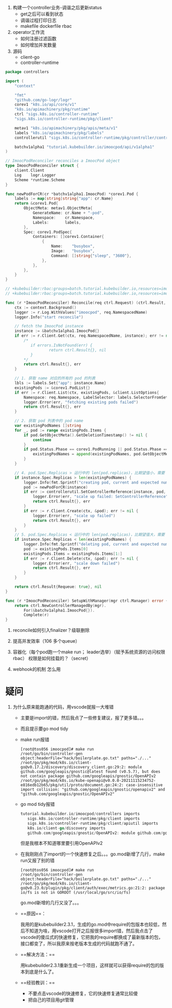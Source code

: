 1. 构建一个controller业务-调谐之后更新status
   + get之后可以看到状态
   + 调谐过程打印日志
   + makefile dockerfile rbac
2. operator工作流
   + 如何注册过滤函数
   + 如何增加并发数量
3. 源码
   + client-go
   + controller-runtime













```go
package controllers

import (
	"context"

	"fmt"
	"github.com/go-logr/logr"
	corev1 "k8s.io/api/core/v1"
	"k8s.io/apimachinery/pkg/runtime"
	ctrl "sigs.k8s.io/controller-runtime"
	"sigs.k8s.io/controller-runtime/pkg/client"

	metav1 "k8s.io/apimachinery/pkg/apis/meta/v1"
	labels "k8s.io/apimachinery/pkg/labels"
	controllerutil "sigs.k8s.io/controller-runtime/pkg/controller/controllerutil"

	batchv1alpha1 "tutorial.kubebuilder.io/imoocpod/api/v1alpha1"
)

// ImoocPodReconciler reconciles a ImoocPod object
type ImoocPodReconciler struct {
	client.Client
	Log    logr.Logger
	Scheme *runtime.Scheme
}

func newPodForCR(cr *batchv1alpha1.ImoocPod) *corev1.Pod {
	labels := map[string]string{"app": cr.Name}
	return &corev1.Pod{
		ObjectMeta: metav1.ObjectMeta{
			GenerateName: cr.Name + "-pod",
			Namespace:    cr.Namespace,
			Labels:       labels,
		},
		Spec: corev1.PodSpec{
			Containers: []corev1.Container{
				{
					Name:    "busybox",
					Image:   "busybox",
					Command: []string{"sleep", "3600"},
				},
			},
		},
	}
}

// +kubebuilder:rbac:groups=batch.tutorial.kubebuilder.io,resources=imoocpods,verbs=get;list;watch;create;update;patch;delete
// +kubebuilder:rbac:groups=batch.tutorial.kubebuilder.io,resources=imoocpods/status,verbs=get;update;patch

func (r *ImoocPodReconciler) Reconcile(req ctrl.Request) (ctrl.Result, error) {
	ctx := context.Background()
	logger := r.Log.WithValues("imoocpod", req.NamespacedName)
	logger.Info("start reconcile")

	// fetch the ImoocPod instance
	instance := &batchv1alpha1.ImoocPod{}
	if err := r.Client.Get(ctx, req.NamespacedName, instance); err != nil {
		/*
		   if errors.IsNotFound(err) {
		           return ctrl.Result{}, nil
		   }
		*/
		return ctrl.Result{}, err
	}

	// 1. 获取 name 对应的所有的 pod 的列表
	lbls := labels.Set{"app": instance.Name}
	existingPods := &corev1.PodList{}
	if err := r.Client.List(ctx, existingPods, &client.ListOptions{
		Namespace: req.Namespace, LabelSelector: labels.SelectorFromSet(lbls)}); err != nil {
		logger.Error(err, "fetching existing pods failed")
		return ctrl.Result{}, err
	}

	// 2. 获取 pod 列表中的 pod name
	var existingPodNames []string
	for _, pod := range existingPods.Items {
		if pod.GetObjectMeta().GetDeletionTimestamp() != nil {
			continue
		}
		if pod.Status.Phase == corev1.PodRunning || pod.Status.Phase == corev1.PodPending {
			existingPodNames = append(existingPodNames, pod.GetObjectMeta().GetName())
		}
	}

	// 4. pod.Spec.Replicas > 运行中的 len(pod.replicas)，比期望值小，需要 scale up create
	if instance.Spec.Replicas > len(existingPodNames) {
		logger.Info(fmt.Sprintf("creating pod, current and expected num: %d %d", len(existingPodNames), instance.Spec.Replicas))
		pod := newPodForCR(instance)
		if err := controllerutil.SetControllerReference(instance, pod, r.Scheme); err != nil {
			logger.Error(err, "scale up failed: SetControllerReference")
			return ctrl.Result{}, err
		}
		if err := r.Client.Create(ctx, &pod); err != nil {
			logger.Error(err, "scale up failed")
			return ctrl.Result{}, err
		}
	}
	// 5. pod.Spec.Replicas < 运行中的 len(pod.replicas)，比期望值大，需要 scale down delete
	if instance.Spec.Replicas < len(existingPodNames) {
		logger.Info(fmt.Sprintf("deleting pod, current and expected num: %d %d", len(existingPodNames), instance.Spec.Replicas))
		pod := existingPods.Items[0]
		existingPods.Items = existingPods.Items[1:]
		if err := r.Client.Delete(ctx, &pod); err != nil {
			logger.Error(err, "scale down failed")
			return ctrl.Result{}, err
		}
	}

	return ctrl.Result{Requeue: true}, nil
}

func (r *ImoocPodReconciler) SetupWithManager(mgr ctrl.Manager) error {
	return ctrl.NewControllerManagedBy(mgr).
		For(&batchv1alpha1.ImoocPod{}).
		Complete(r)
}
```





1. reconcile如何引入finalizer？级联删除

2. 提高并发效率（106  多个queue）

3. 容器化（每个pod跑一个make run； leader选举）（赋予系统资源的访问权限  rbac） 权限是如何挂载的？（secret）

4. webhook的机制 怎么用

   







# 疑问

1. 为什么原来能跑通的代码，用vscode就报一大堆错

   + 主要是import的错，然后我点了一些修复建议，报了更多错。。。

   + 而且提示要go mod tidy

   + make run报错

     ```shell
     [root@tos056 imoocpod]# make run
     /root/go/bin/controller-gen object:headerFile="hack/boilerplate.go.txt" paths="./..."
     /root/go/pkg/mod/k8s.io/client-go@v0.17.2/discovery/discovery_client.go:29:2: module github.com/googleapis/gnostic@latest found (v0.5.7), but does not contain package github.com/googleapis/gnostic/OpenAPIv2
     /root/go/pkg/mod/k8s.io/kube-openapi@v0.0.0-20211115234752-e816edb12b65/pkg/util/proto/document.go:24:2: case-insensitive import collision: "github.com/googleapis/gnostic/openapiv2" and "github.com/googleapis/gnostic/OpenAPIv2"
     
     ```

   + go mod tidy报错

     ```go
     tutorial.kubebuilder.io/imoocpod/controllers imports
     	sigs.k8s.io/controller-runtime/pkg/client imports
     	sigs.k8s.io/controller-runtime/pkg/client/apiutil imports
     	k8s.io/client-go/discovery imports
     	github.com/googleapis/gnostic/OpenAPIv2: module github.com/googleapis/gnostic@latest found (v0.5.7), but does not contain package github.com/googleapis/gnostic/OpenAPIv2
     
     ```

     但是我根本不知道哪里要引用OpenAPIv2

   + 在我刚刚点了import的一个快速修复之后。。。go.mod新增了几行，make run又报了别的错
   
     ```shell
     [root@tos056 imoocpod]# make run
     /root/go/bin/controller-gen object:headerFile="hack/boilerplate.go.txt" paths="./..."
     /root/go/pkg/mod/k8s.io/client-go@v0.23.0/plugin/pkg/client/auth/exec/metrics.go:21:2: package io/fs is not in GOROOT (/usr/local/go/src/io/fs)
     ```
   
     go.mod新增的几行又没了。。。
     
   + ==原因==：
   
     我用的是kubebuilder2.3.1，生成的go.mod中require的包版本也较低，然后不知道为啥，用vscode打开之后报很多import错，然后我点击了vscode的傻瓜式的快速修复，它把我的require都换成了最新版本的包，接口都变了，所以我原来按老版本生成的代码就跑不通了。
   
   + ==解决方法：==
   
     用kubebuilder2.3.1重新生成一个项目，这样就可以获得require的包的版本到底是什么了。
   
   + ==经验教训：==
   
     + 不要点击vscode的快速修复，它的快速修复通常比较傻
     + 把自己的项目用git管理